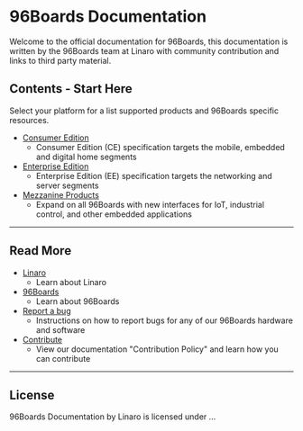 # 96Boards Documentation

Welcome to the official documentation for 96Boards, this documentation is written by the 96Boards team at Linaro with community contribution and links to third party material.

## Contents - Start Here

Select your platform for a list supported products and 96Boards specific resources. 

- [Consumer Edition](ConsumerEdition/README.md)
   - Consumer Edition (CE) specification targets the mobile, embedded and digital home segments
- [Enterprise Edition](EnterpriseEdition/README.md)
   - Enterprise Edition (EE) specification targets the networking and server segments
- [Mezzanine Products](MezzanineProducts/README.md)
   - Expand on all 96Boards with new interfaces for IoT, industrial control, and other embedded applications
   
***
## Read More

- [Linaro](http://www.linaro.org/about/)
   - Learn about Linaro
- [96Boards](http://www.96boards.org/about)
   - Learn about 96Boards
- [Report a bug](Report_a_bug.md)
   - Instructions on how to report bugs for any of our 96Boards hardware and software
- [Contribute](ContributionPolicy.md)
   - View our documentation "Contribution Policy" and learn how you can contribute

***

## License

96Boards Documentation by Linaro is licensed under ...
